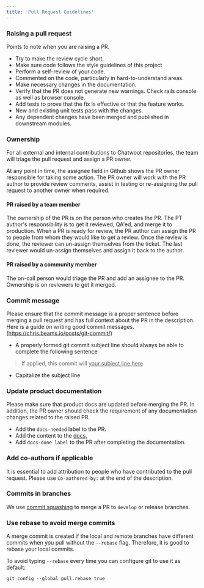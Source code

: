 ```yaml
---
title: 'Pull Request Guidelines'
---
```


### Raising a pull request

Points to note when you are raising a PR.
- Try to make the review cycle short.
- Make sure code follows the style guidelines of this project
- Perform a self-review of your code.
- Commented on the code, particularly in hard-to-understand areas.
- Make necessary changes in the documentation.
- Verify that the PR does not generate new warnings. Check rails console as well as browser console.
- Add tests to prove that the fix is effective or that the feature works.
- New and existing unit tests pass with the changes.
- Any dependent changes have been merged and published in downstream modules.

### Ownership

For all external and internal contributions to Chatwoot repositories, the team will triage the pull request and assign a PR owner.

At any point in time, the assignee field in Github shows the PR owner responsible for taking some action. The PR owner will work with the PR author to provide review comments, assist in testing or re-assigning the pull request to another owner when required.

#### PR raised by a team member

The ownership of the PR is on the person who creates the PR. The PT author's responsibility is to get it reviewed, QA'ed, and merge it to production. When a PR is ready for review, the PR author can assign the PR to people from whom they would like to get a review. Once the review is done, the reviewer can un-assign themselves from the ticket. The last reviewer would un-assign themselves and assign it back to the author.

#### PR raised by a community member

The on-call person would triage the PR and add an assignee to the PR. Ownership is on reviewers to get it merged.

### Commit message

Please ensure that the commit message is a proper sentence before merging a pull request and has full context about the PR in the description. Here is a guide on writing good commit messages. (https://chris.beams.io/posts/git-commit/)

- A properly formed git commit subject line should always be able to complete the following sentence

> If applied, this commit will <ins>your subject line here</ins>

- Capitalize the subject line

### Update product documentation

Please make sure that product docs are updated before merging the PR. In addition, the PR owner should check the requirement of any documentation changes related to the raised PR.

- Add the `docs-needed` label to the PR.
- Add the content to the [docs](https://github.com/chatwoot/docs),
- Add `docs-done label` to the PR after completing the documentation.

### Add co-authors if applicable

It is essential to add attribution to people who have contributed to the pull request. Please use `Co-authored-by:` at the end of the description.

### Commits in branches

We use [commit squashing](https://docs.github.com/en/desktop/contributing-and-collaborating-using-github-desktop/managing-commits/squashing-commits#squashing-a-commit) to merge a PR to `develop` or release branches.

### Use rebase to avoid merge commits

A merge commit is created if the local and remote branches have different commits when you pull without the `--rebase` flag. Therefore, it is good to rebase your local commits.

To avoid typing `--rebase` every time you can configure git to use it as default:

```
git config --global pull.rebase true
```
